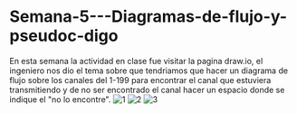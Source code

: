 # Semana-5---Diagramas-de-flujo-y-pseudoc-digo
En esta semana la actividad en clase fue visitar la pagina draw.io, el ingeniero nos dio el tema sobre que tendriamos que hacer un diagrama de flujo sobre los canales del 1-199 para encontrar el canal que estuviera transmitiendo y de no ser encontrado el canal hacer un espacio donde se indique el "no lo encontre".
![1](https://github.com/AAAP1234/Semana-5---Diagramas-de-flujo-y-pseudoc-digo/assets/169021861/0907c379-103d-4c8c-839e-ca0f2bf42e25)
![2](https://github.com/AAAP1234/Semana-5---Diagramas-de-flujo-y-pseudoc-digo/assets/169021861/f975479d-8fdd-4078-87ef-a12e217b968e)
![3](https://github.com/AAAP1234/Semana-5---Diagramas-de-flujo-y-pseudoc-digo/assets/169021861/edce5864-d7a3-4b1d-87b7-ddb6c766b16b)
